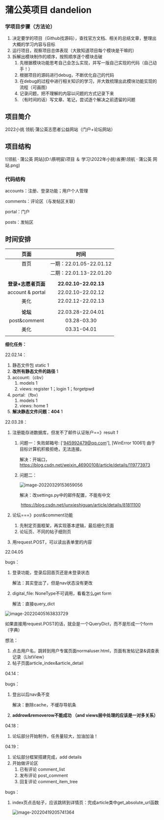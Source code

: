 # 蒲公英项目 dandelion 



### 学项目步骤（方法论）

1. 决定要学的项目（Github找源码），查找官方文档、相关的总结文章，整理出大概的学习内容与目标
2. 运行项目，观察项目总体表现（大致知道项目每个模块是干嘛的）
3. 拆解出模块制作的顺序，按照顺序逐个模块击破
   1. 先根据模块功能思考自己会怎么实现，并写一版自己实现的代码（自己动手！）
   2. 根据项目的源码进行debug，不断优化自己的代码
   3. 在debug的过程中进行相关知识的学习，并大致梳理出此模块功能实现的流程（可画图）
   4. 记录问题，把不理解的内容以问题的方式记录下来
   5. （有时间的话）写文章、笔记，尝试逐个解决之前遗留的问题



## 项目简介

2022小挑 领航·蒲公英志愿者公益网站（门户+论坛网站）



## 项目结构

![领航 · 蒲公英 网站](D:\蔡明宸\项目 ＆ 学习\2022年小挑\省赛\领航 · 蒲公英 网站.png)

### 代码结构

accounts：注册、登录功能；用户个人管理

comments：评论区（与发帖区关联）

portal：门户

posts：发帖区



## 时间安排

|      页面       |      时间       |
| :-------------: | :-------------: |
|      首页       |  一期：22.01.05-22.01.12 |
|                 |  二期：22.01.13-22.01.20|
|                  |          |
| **登录+志愿者页面** | **22.02.10-22.02.13** |
| account & portal | 22.02.10-22.02.12 |
| 美化 | 22.02.12-22.02.13 |
|                 |                 |
| **论坛** | 22.03.28-22.04.01 |
| post&comment | 03.28-03.30 |
| 美化 | 03.31-04.01 |
|                     |                         |



**细化任务：**

22.02.14：

1. 静态文件包 static 1
2. **改所有静态文件的路径** 1
3. account:（cbv）
   1. models 1
   2. views: register 1；login 1；forgetpwd
4. portal:（fbv）
   1. models 1
   2. views: home 1
5. **解决静态文件问题：404**  1



22.03.28：

1. 注册能存进数据库，但发不了邮件认证账户==》result    *1*
   1. 问题一：失败邮箱号: ['945992479@qq.com'], [WinError 10061] 由于目标计算机积极拒绝，无法连接。

      解决：开端口，https://blog.csdn.net/weixin_46900108/article/details/119773973

   2. 问题二：

      ![image-20220329153659056](C:\Users\94599\AppData\Roaming\Typora\typora-user-images\image-20220329153659056.png)

      解决：改settings.py中的邮件配置，不能有中文

      ​			https://blog.csdn.net/junxieshiguan/article/details/81811100

2. 论坛===》post&comment功能

   1. 先制定页面框架，再实现基本逻辑，最后细化页面
   2. 论坛页、不同的帖子细则页
   
3. 用request.POST，可以读出表单里的内容



22.04.05

bugs：

1. 登录功能，登录后回首页还是未登录状态

   解法：其实登出了，但是nav状态没有更改

2. digital_file: NoneType不可调用，看看怎么get form 

   解法：直接query_dict

![image-20220405163833729](C:\Users\94599\AppData\Roaming\Typora\typora-user-images\image-20220405163833729.png)

如果直接用request.POST的话，就会是一个QueryDict，而不是形成一个form（字典）



想法：

1. 点击用户名，跳转到用户专属页面normaluser.html，页面有发帖记录&调查表记录（LIstView）
2. 帖子页面article_index&article_detail



04.14：

bugs：

1. 登出以后nav条不变

   解决：删除cache，不缓存导航条

2. **addrow&removerow不能成功 （and views层中处理的应该是一对多关系）**



04.18：

1. 论坛部分开始制作，任务量较大，加油加油！



04.19：

1. 论坛部分框架搭建完成，add details
2. 开始做评论区
   1. 已有评论 comment_list
   2. 发布评论 post_comment
   3. 回复评论 comment_item_tree



bugs：

1. index页点击帖子，应该跳转到详情页：完成article类中get_absolute_url函数

   ![image-20220419205741364](C:\Users\94599\AppData\Roaming\Typora\typora-user-images\image-20220419205741364.png)

